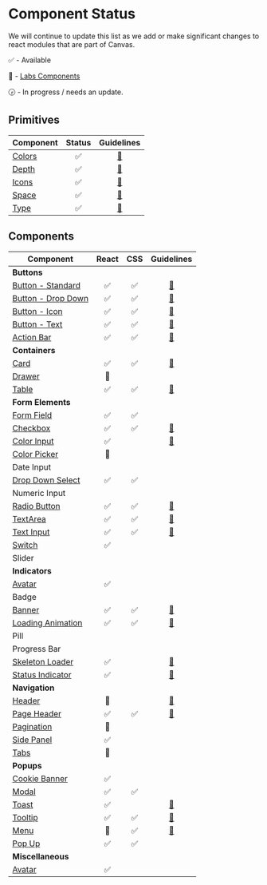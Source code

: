# Component Status

We will continue to update this list as we add or make significant changes to react modules that are
part of Canvas.

:white_check_mark: - Available

:microscope: - [Labs Components](./modules/_labs)

:clock330: - In progress / needs an update.

## Primitives

| Component                |       Status       |                            Guidelines                             |
| ------------------------ | :----------------: | :---------------------------------------------------------------: |
| [Colors](./modules/core) | :white_check_mark: | [:blue_book:](https://design.workday.com/guidelines/visual/color) |
| [Depth](./modules/core)  | :white_check_mark: | [:blue_book:](https://design.workday.com/guidelines/visual/depth) |
| [Icons](./modules/icon)  | :white_check_mark: | [:blue_book:](https://design.workday.com/guidelines/visual/icons) |
| [Space](./modules/core)  | :white_check_mark: | [:blue_book:](https://design.workday.com/guidelines/visual/space) |
| [Type](./modules/core)   | :white_check_mark: | [:blue_book:](https://design.workday.com/guidelines/visual/type)  |

## Components

| Component                                         |       React        |        CSS         |                                    Guidelines                                     |
| ------------------------------------------------- | :----------------: | :----------------: | :-------------------------------------------------------------------------------: |
| **Buttons**                                       |                    |                    |                                                                                   |
| [Button - Standard](./modules/button)             | :white_check_mark: | :white_check_mark: |       [:blue_book:](https://design.workday.com/components/buttons/buttons)        |
| [Button - Drop Down](./modules/button)            | :white_check_mark: | :white_check_mark: |       [:blue_book:](https://design.workday.com/components/buttons/buttons)        |
| [Button - Icon](./modules/button)                 | :white_check_mark: | :white_check_mark: |     [:blue_book:](https://design.workday.com/components/buttons/icon-buttons)     |
| [Button - Text](./modules/button)                 | :white_check_mark: | :white_check_mark: |     [:blue_book:](https://design.workday.com/components/buttons/text-buttons)     |
| [Action Bar](./modules/action-bar)                | :white_check_mark: | :white_check_mark: |      [:blue_book:](https://design.workday.com/components/buttons/action-bar)      |
| **Containers**                                    |                    |                    |                                                                                   |
| [Card](./modules/card)                            | :white_check_mark: | :white_check_mark: |       [:blue_book:](https://design.workday.com/components/containers/cards)       |
| [Drawer](./modules/_labs/drawer/react)            |    :microscope:    |                    |                                                                                   |
| [Table](./modules/table)                          | :white_check_mark: | :white_check_mark: |      [:blue_book:](https://design.workday.com/components/containers/tables)       |
| **Form Elements**                                 |                    |                    |                                                                                   |
| [Form Field](./modules/form-field)                | :white_check_mark: | :white_check_mark: |                                                                                   |
| [Checkbox](./modules/checkbox)                    | :white_check_mark: | :white_check_mark: |   [:blue_book:](https://design.workday.com/components/form-elements/checkboxes)   |
| [Color Input](modules/color-picker)              | :white_check_mark: |                    |  [:blue_book:](https://design.workday.com/components/form-elements/color-input)   |
| [Color Picker](modules/_labs/color-picker/react)  |    :microscope:    |                    |                                                                                   |
| Date Input                                        |                    |                    |                                                                                   |
| [Drop Down Select](./modules/select)              | :white_check_mark: | :white_check_mark: |                                                                                   |
| Numeric Input                                     |                    |                    |                                                                                   |
| [Radio Button](./modules/radio)                   | :white_check_mark: | :white_check_mark: | [:blue_book:](https://design.workday.com/components/form-elements/radio-buttons)  |
| [TextArea](./modules/text-area)                   | :white_check_mark: | :white_check_mark: |   [:blue_book:](https://design.workday.com/components/form-elements/text-area)    |
| [Text Input](./modules/text-input)                | :white_check_mark: | :white_check_mark: |   [:blue_book:](https://design.workday.com/components/form-elements/text-input)   |
| [Switch](./modules/switch)                        | :white_check_mark: |                    |                                                                                   |
| Slider                                            |                    |                    |                                                                                   |
| **Indicators**                                    |                    |                    |                                                                                   |
| [Avatar](./modules/avatar)                        | :white_check_mark: |                    |                                                                                   |
| Badge                                             |                    |                    |                                                                                   |
| [Banner](./modules/banner)                        | :white_check_mark: | :white_check_mark: |      [:blue_book:](https://design.workday.com/components/indicators/banners)      |
| [Loading Animation](./modules/loading-animation)  | :white_check_mark: | :white_check_mark: | [:blue_book:](https://design.workday.com/components/indicators/loading-animation) |
| Pill                                              |                    |                    |                                                                                   |
| Progress Bar                                      |                    |                    |                                                                                   |
| [Skeleton Loader](./modules/skeleton)             | :white_check_mark: |                    |  [:blue_book:](https://design.workday.com/components/indicators/skeleton-loader)  |
| [Status Indicator](./modules/status-indicator)    | :white_check_mark: |                    | [:blue_book:](https://design.workday.com/components/indicators/status-indicators) |
| **Navigation**                                    |                    |                    |                                                                                   |
| [Header](./modules/_labs/header)                  |    :microscope:    |                    |      [:blue_book:](https://design.workday.com/components/navigation/headers)      |
| [Page Header](./modules/page-header)              | :white_check_mark: | :white_check_mark: |    [:blue_book:](https://design.workday.com/components/navigation/page-header)    |
| [Pagination](./modules/_labs/pagination/react)    |    :microscope:    |                    |                                                                                   |
| [Side Panel](./modules/side-panel)                | :white_check_mark: |                    |                                                                                   |
| [Tabs](./modules/_labs/tabs/react)                |    :microscope:    |                    |                                                                                   |
| **Popups**                                        |                    |                    |                                                                                   |
| [Cookie Banner](./modules/cookie-banner)          | :white_check_mark: |                    |                                                                                   |
| [Modal](./modules/modal)                          | :white_check_mark: | :white_check_mark: |                                                                                   |
| [Toast](./modules/toast)                          | :white_check_mark: |                    |        [:blue_book:](https://design.workday.com/components/popups/toasts)         |
| [Tooltip](./modules/tooltip)                      | :white_check_mark: | :white_check_mark: |       [:blue_book:](https://design.workday.com/components/popups/tooltips)        |
| [Menu](./modules/_labs/menu)                      |    :microscope:    | :white_check_mark: |         [:blue_book:](https://design.workday.com/components/popups/menus)         |
| [Pop Up](./modules/popup)                         | :white_check_mark: | :white_check_mark: |                                                                                   |
| **Miscellaneous**                                 |                    |                    |                                                                                   |
| [Avatar](./modules/avatar)                        | :white_check_mark: |                    |                                                                                   |
